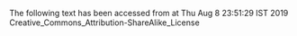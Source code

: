 The following text has been accessed from at Thu Aug 8 23:51:29 IST 2019
Creative_Commons_Attribution-ShareAlike_License

